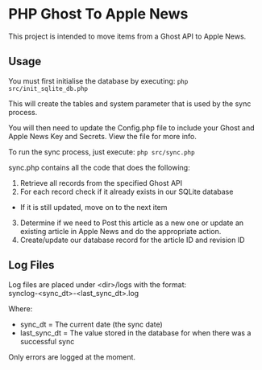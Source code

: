 # PHP Ghost To Apple News

This project is intended to move items from a Ghost API to Apple News.

## Usage

You must first initialise the database by executing:
`php src/init_sqlite_db.php`

This will create the tables and system parameter that is used by the sync process.

You will then need to update the Config.php file to include your Ghost and Apple News Key and Secrets. View the file for more info.

To run the sync process, just execute:
`php src/sync.php`

sync.php contains all the code that does the following:
1. Retrieve all records from the specified Ghost API
2. For each record check if it already exists in our SQLite database
- If it is still updated, move on to the next item
3. Determine if we need to Post this article as a new one or update an existing article in Apple News and do the appropriate action.
4. Create/update our database record for the article ID and revision ID

## Log Files
Log files are placed under &lt;dir&gt;/logs with the format: <br /> synclog-&lt;sync_dt&gt;-&lt;last_sync_dt&gt;.log

Where:
- sync_dt = The current date (the sync date)
- last_sync_dt = The value stored in the database for when there was a successful sync

Only errors are logged at the moment.
